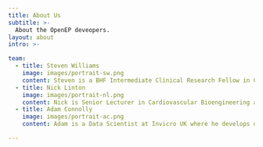 ```yaml
---
title: About Us
subtitle: >-
  About the OpenEP deveopers.
layout: about
intro: >-

team:
  - title: Steven Williams
    image: images/portrait-sw.png
    content: Steven is a BHF Intermediate Clinical Research Fellow in Cardiac Electrophysiology at the University of Edinburgh and an Honorary Senior Lecturer in the Division of Imaging Sciences & Biomedical Engineering at  King's College London. His research interests focus on the intersection of electrophysiology and cardiac imaging with insights from computational modelling.
  - title: Nick Linton
    image: images/portrait-nl.png
    content: Nick is Senior Lecturer in Cardiovascular Bioengineering at Imperial College London, combined with being a Consultant Cardiologist and Electrophysiologist at Imperial Healthcare. His research interests include mapping of complex arrhythmias and the development of predictive tools for arrhythmia.
  - title: Adam Connolly
    image: images/portrait-ac.png
    content: Adam is a Data Scientist at Invicro UK where he develops deep neural networks for various biomedical and image processing tasks, alongside general software development work. Prior to this he was a research associate in computational cardiac electrophysiology at King's College London. Adam has a PhD in aerospace engineering from Imperial College London.

---
```

